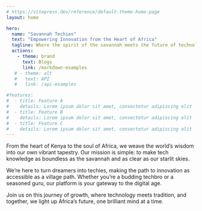 ```yaml
---
# https://vitepress.dev/reference/default-theme-home-page
layout: home

hero:
  name: "Savannah Techies"
  text: "Empowering Innovation from the Heart of Africa"
  tagline: Where the spirit of the savannah meets the future of technology
  actions:
    - theme: brand
      text: Blogs
      link: /markdown-examples
   # - theme: alt
   #   text: API 
   #   link: /api-examples

#features:
#  - title: Feature A
#    details: Lorem ipsum dolor sit amet, consectetur adipiscing elit
#  - title: Feature B
#    details: Lorem ipsum dolor sit amet, consectetur adipiscing elit
#  - title: Feature C
#    details: Lorem ipsum dolor sit amet, consectetur adipiscing elit
---
```


From the heart of Kenya to the soul of Africa, we weave the world’s wisdom into our own vibrant tapestry. Our mission is simple: to make tech knowledge as boundless as the savannah and as clear as our starlit skies.

We’re here to turn dreamers into techies, making the path to innovation as accessible as a village path. Whether you’re a budding techbro or a seasoned guru, our platform is your gateway to the digital age.

Join us on this journey of growth, where technology meets tradition, and together, we light up Africa’s future, one brilliant mind at a time.
